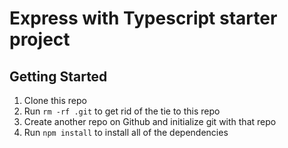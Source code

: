 # Express with Typescript starter project

## Getting Started

1. Clone this repo
1. Run `rm -rf .git` to get rid of the tie to this repo
1. Create another repo on Github and initialize git with that repo
1. Run `npm install` to install all of the dependencies
